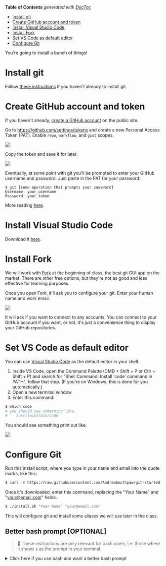 <!-- START doctoc generated TOC please keep comment here to allow auto update -->
<!-- DON'T EDIT THIS SECTION, INSTEAD RE-RUN doctoc TO UPDATE -->
**Table of Contents**  *generated with [DocToc](https://github.com/thlorenz/doctoc)*

- [Install git](#install-git)
- [Create GitHub account and token](#create-github-account-and-token)
- [Install Visual Studio Code](#install-visual-studio-code)
- [Install Fork](#install-fork)
- [Set VS Code as default editor](#set-vs-code-as-default-editor)
- [Configure Git](#configure-git)

<!-- END doctoc generated TOC please keep comment here to allow auto update -->

You're going to install a bunch of things!

# Install git

Follow [these instructions](./installGit.md) if you haven't already to install git.

# Create GitHub account and token

If you haven't already, [create a GitHub account](http://github.com/) on the public site.

Go to https://github.com/settings/tokens and create a new Personal Access Token (PAT). Enable `repo`, `workflow`, and `gist` scopes.

![](https://i.imgur.com/rRiOsc5.jpg)

Copy the token and save it for later.

![](https://i.imgur.com/OufPcd2.jpg)

Eventually, at some point with git you'll be prompted to enter your GitHub username and password. Just paste in the PAT for your password:

```
$ git [some operation that prompts your password]
Username: your_username
Password: your_token
```

More reading [here](https://docs.github.com/en/github/authenticating-to-github/keeping-your-account-and-data-secure/creating-a-personal-access-token).

# Install Visual Studio Code

Download it [here](https://code.visualstudio.com/).

# Install Fork

We will work with [Fork](https://git-fork.com/) at the beginning of class, the best git GUI app on the market. There are other free options, but they're not as good and less effective for learning purposes.

Once you open Fork, it'll ask you to configure your git. Enter your human name and work email.

![](https://i.imgur.com/QVl97Cr.png)

It will ask if you want to connect to any accounts. You can connect to your GitHub account if you want, or not, it's just a convenience thing to display your GitHub repositories.

# Set VS Code as default editor

You can use [Visual Studio Code](https://code.visualstudio.com/) as the default editor in your shell.

1. Inside VS Code, open the Command Palette (CMD + Shift + P or Ctrl + Shift + P) and search for "Shell Command: Install 'code' command in PATH", follow that step. (If you're on Windows, this is done for you automatically.)
2. Open a new terminal window 
3. Enter this command:

```bash
$ which code
# you should see something like:
#    /usr/local/bin/code
```

You should see something print out like:

![](https://i.imgur.com/AjGSSZw.png)

# Configure Git

Run this install script, where you type in your name and email into the quote marks, like this:

```bash
$ curl -O https://raw.githubusercontent.com/AndrewSouthpaw/git-started-workshop/main/01_installation/install.sh && chmod +x ./install.sh
```

Once it's downloaded, enter this command, replacing the "Your Name" and "your@email.com" fields.

```bash
$ ./install.sh "Your Name" "your@email.com"
```

This will configure git and install some aliases we will use later in the class.

## Better bash prompt [OPTIONAL]

> 🛑 These instructions are only relevant for bash users, i.e. those where it shows `$` as the prompt in your terminal.

<details><summary>Click here if you use bash and want a better bash prompt</summary>

Download `.bash_prompt` and move it to your `~` directory (these directions will clobber your old bash prompt, so make a copy of it):

```bash
$ cd ~
$ mv .bash_prompt .bash_prompt.bak # do this if you have a current bash_prompt you want to
                                   # save; typically you don't need to if you're new to bash
$ git clone https://github.com/AndrewSouthpaw/git-started-workshop.git
$ cd git-started-workshop/01_installation
$ cp .bash_prompt ~
```

Open up a new bash shell and voilá. This is adapted from a [particularly famous dotfile](https://github.com/necolas/dotfiles/blob/master/shell/bash_prompt), tweaked so you don't need to download other customizations upon which the original dotfile depends.

</details>